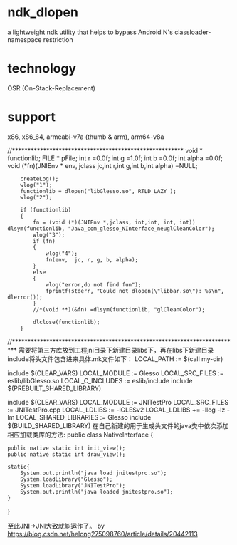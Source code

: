 # ndk_dlopen
a lightweight ndk utility that helps to bypass Android N's classloader-namespace restriction

# technology
OSR (On-Stack-Replacement)

# support
x86, x86_64, armeabi-v7a (thumb & arm), arm64-v8a


//*******************************************************
 void *  functionlib;
		FILE * pFile;
		int r =0.0f;
		int g =1.0f;
		int b =0.0f;
		int alpha =0.0f;
		void (*fn)(JNIEnv * env,  jclass jc,int r,int g,int b,int alpha) =NULL;
 
		createLog();
		wlog("1");
		functionlib = dlopen("libGlesso.so", RTLD_LAZY );
		wlog("2");
 
		if (functionlib)
		{
			fn = (void (*)(JNIEnv *,jclass, int,int, int, int)) dlsym(functionlib, "Java_com_glesso_NInterface_neuglCleanColor");
			wlog("3");
			if (fn)
			{
				wlog("4");
				fn(env,  jc, r, g, b, alpha);
			}
			else
			{
				wlog("error,do not find fun");
				fprintf(stderr, "Could not dlopen(\"libbar.so\"): %s\n", dlerror());
			}
			//*(void **)(&fn) =dlsym(functionlib, "glCleanColor");
 
			dlclose(functionlib);
		}
//*************************************************************************
需要将第三方库放到工程jni目录下新建目录libs下，再在libs下新建目录include将头文件包含进来具体.mk文件如下：
LOCAL_PATH := $(call my-dir)
 
include $(CLEAR_VARS)
LOCAL_MODULE    := Glesso
LOCAL_SRC_FILES := eslib/libGlesso.so
LOCAL_C_INCLUDES := eslib/include
include $(PREBUILT_SHARED_LIBRARY)
 
include $(CLEAR_VARS)
LOCAL_MODULE    := JNITestPro
LOCAL_SRC_FILES := JNITestPro.cpp
LOCAL_LDLIBS := -lGLESv2
LOCAL_LDLIBS += -llog -lz -lm
LOCAL_SHARED_LIBRARIES := Glesso
include $(BUILD_SHARED_LIBRARY)
在自己新建的用于生成头文件的java类中依次添加相应加载类库的方法: 
public class NativeInterface {
	
	public native static int init_view();
	public native static int draw_view();
	
	static{
		System.out.println("java load jnitestpro.so");
		System.loadLibrary("Glesso");                          
		System.loadLibrary("JNITestPro");         
		System.out.println("java loaded jnitestpro.so");
	}
}

至此JNI->JNI大致就能运作了。
by https://blog.csdn.net/helong275098760/article/details/20442113
